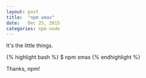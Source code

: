 ```yaml
---
layout: post
title:  "npm xmas"
date:   Dec 25, 2015
categories: npm node
---
```


It's the little things.
<!--more-->
{% highlight bash %}
$ npm xmas
{% endhighlight %}

Thanks, npm!
